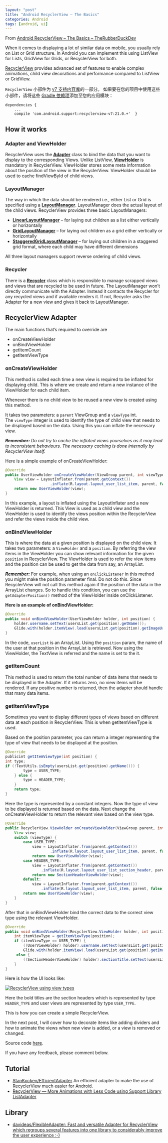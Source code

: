 ```yaml
---
layout: "post"
title: "Android RecyclerView – The Basics"
categories: Android
tags: [android, ui]
---
```


From [Android RecyclerView – The Basics – TheRubberDuckDev](https://therubberduckdev.wordpress.com/2017/10/09/android-recyclerview-the-basics/)

When it comes to displaying a lot of similar data on mobile, you usually rely on List or Grid structure. In Android you can implement this using ListView for Lists, GridView for Grids, or RecyclerView for both.

[RecyclerView](https://developer.android.com/reference/android/support/v7/widget/RecyclerView.html) provides advanced set of features to enable complex animations, child view decorations and performance compared to ListView or GridView.

`RecyclerView` 小部件为 [v7 支持内容库](https://developer.android.com/tools/support-library/features.html#v7)的一部分。 如果要在您的项目中使用这些小部件，请将这些 [Gradle 依赖项](https://developer.android.com/studio/build/index.html#dependencies)添加至您的应用模块：

```
dependencies {  
    ...  
    compile 'com.android.support:recyclerview-v7:21.0.+'  }
```

## How it works

### Adapter and ViewHolder

RecyclerView uses the **[Adapter](https://developer.android.com/reference/android/support/v7/widget/RecyclerView.Adapter.html)** class to bind the data that you want to display to the corresponding Views. Unlike ListView, **[ViewHolder](https://developer.android.com/reference/android/support/v7/widget/RecyclerView.ViewHolder.html)** is mandatory in RecyclerView. ViewHolder stores some meta information about the position of the view in the RecyclerView. ViewHolder should be used to cache findViewById of child views.

### LayoutManager

The way in which the data should be rendered i.e., either List or Grid is specified using a **[LayoutManager](https://developer.android.com/reference/android/support/v7/widget/RecyclerView.LayoutManager.html)**. LayoutManager does the actual layout of the child views. RecyclerView provides three basic LayoutManagers:

* **[LinearLayoutManager](https://developer.android.com/reference/android/support/v7/widget/LinearLayoutManager.html)** – for laying out children as a list either vertically or horizontally
* **[GridLayoutManager](https://developer.android.com/reference/android/support/v7/widget/GridLayoutManager.html)** – for laying out children as a grid either vertically or horizontally
* **[StaggeredGridLayoutManager](https://developer.android.com/reference/android/support/v7/widget/StaggeredGridLayoutManager.html)** – for laying out children in a staggered grid format, where each child may have different dimensions

All three layout managers support reverse ordering of child views.

### Recycler

There is a **[Recycler](https://developer.android.com/reference/android/support/v7/widget/RecyclerView.Recycler.html)** class which is responsible to manage scrapped views and views that are recycled to be used in future. The LayoutManager won’t directly communicate with the Adapter. Instead it contacts the Recycler for any recycled views and if available renders it. If not, Recycler asks the Adapter for a new view and gives it back to LayoutManager.

## RecyclerView Adapter

The main functions that’s required to override are

* onCreateViewHolder
* onBindViewHolder
* getItemCount
* getItemViewType

### **onCreateViewHolder**

This method is called each time a new view is required to be inflated for displaying child. This is where we create and return a new instance of the ViewHolder for each child item.

Whenever there is no child view to be reused a new view is created using this method.

It takes two parameters: a `parent` ViewGroup and a `viewType` int.  
The `viewType` integer is used to identify the type of child view that needs to be displayed based on the data. Using this you can inflate the necessary view.

_**Remember:** Do not try to cache the inflated views yourselves as it may lead to inconsistent behaviours. The necessary caching is done internally by RecyclerView itself._

Here is a simple example of onCreateViewHolder:

```java
@Override  
public UserViewHolder onCreateViewHolder(ViewGroup parent, int viewType) {  
    View view = LayoutInflater.from(parent.getContext())  
                    .inflate(R.layout.layout_user_list_item, parent, false);  
    return new UserViewHolder(view);  
}  
```

In this example, a layout is inflated using the LayoutInflater and a new ViewHolder is returned. This View is used as a child view and the ViewHolder is used to identify the views position within the RecyclerView and refer the views inside the child view.

### onBindViewHolder

This is where the data at a given position is displayed on the child view. It takes two parameters: a `ViewHolder` and a `position`. By referring the view items in the ViewHolder you can show relevant information for the given `position` in RecyclerView. The ViewHolder is used to refer the view items and the position can be used to get the data from say, an ArrayList.

**_Remember:_** For example, when using an `onClickListener` in this method you might make the position parameter final. Do not do this. Since RecyclerView will not call this method again if the position of the data in the ArrayList changes. So to handle this condition, you can use the `getAdapterPosition()` method of the ViewHolder inside onClickListener.

__Here is an example of onBindViewHolder:__

```java
@Override  
public void onBindViewHolder(UserViewHolder holder, int position) {  
    holder.username.setText(usersList.get(position).getName());  
    Glide.with(holder.itemView).load(usersList.get(position).getImageUrl()).into(holder.userAvatar);  
}  
```

In the code, `userList` is an ArrayList. Using the `position` param, the name of the user at that position in the ArrayList is retrieved. Now using the ViewHolder, the TextView is referred and the name is set to the it.

### getItemCount

This method is used to return the total number of data items that needs to be displayed in the Adapter. If it returns zero, no view items will be rendered. If any positive number is returned, then the adapter should handle that many data items.

### getItemViewType

Sometimes you want to display different types of views based on different data at each position in RecyclerView. This is when getItemViewType is used.

Based on the position parameter, you can return a integer representing the type of view that needs to be displayed at the position.

```java
@Override
publicint getItemViewType(int position) {  
int type;  
if (!TextUtils.isEmpty(usersList.get(position).getName())) {  
        type = USER_TYPE;  
    } else {  
        type = HEADER_TYPE;  
    }  
    return type;  
}  

```

Here the type is represented by a constant integers. Now the type of view to be displayed is returned based on the data. Next change the onCreateViewHolder to return the relevant view based on the view type.

```java
@Override  
public RecyclerView.ViewHolder onCreateViewHolder(ViewGroup parent, int viewType) {  
    View view;  
    switch (viewType) {  
        case USER_TYPE:  
            view = LayoutInflater.from(parent.getContext())  
                    .inflate(R.layout.layout_user_list_item, parent, false);  
            return new UserViewHolder(view);  
        case HEADER_TYPE:  
            view = LayoutInflater.from(parent.getContext())  
                .inflate(R.layout.layout_user_list_section_header, parent, false);  
            return new SectionHeaderViewHolder(view);  
        default:  
            view = LayoutInflater.from(parent.getContext())  
                .inflate(R.layout.layout_user_list_item, parent, false);  
        return new UserViewHolder(view);  
    }  
}  

```

After that in onBindViewHolder bind the correct data to the correct view type using the relevant ViewHolder.

```java
@Override  
public void onBindViewHolder(RecyclerView.ViewHolder holder, int position) {  
    int itemViewType = getItemViewType(position);  
    if (itemViewType == USER_TYPE) {
        ((UserViewHolder) holder).username.setText(usersList.get(position).getName());  
        Glide.with(holder.itemView).load(usersList.get(position).getImageUrl()).into(((UserViewHolder) holder).userAvatar);}
     else {  
        ((SectionHeaderViewHolder) holder).sectionTitle.setText(usersList.get(position).getType());  
    }
}  

```

Here is how the UI looks like:

[![RecyclerView using view types](https://therubberduckdev.files.wordpress.com/2017/10/screenshot_20171009-003555.jpg?w=360&h=640 "RecyclerView list using view types")](https://therubberduckdev.files.wordpress.com/2017/10/screenshot_20171009-003555.jpg)

Here the bold titles are the section headers which is represented by type `HEADER_TYPE` and user views are represented by type `USER_TYPE`.

This is how you can create a simple RecyclerView.

In the next post, I will cover how to decorate items like adding dividers and how to animate the views when new view is added, or a view is removed or changed.

Source code [here](https://github.com/sjthn/RecyclerViewDemo).

If you have any feedback, please comment below.

## Tutorial

- [StanKocken/EfficientAdapter](https://github.com/StanKocken/EfficientAdapter) An efficient adapter to make the use of RecyclerView much easier for Android.
- [RecyclerView — More Animations with Less Code using Support Library ListAdapter](https://medium.com/@trionkidnapper/recyclerview-more-animations-with-less-code-using-support-library-listadapter-62e65126acdb)

## Library

- [davideas/FlexibleAdapter: Fast and versatile Adapter for RecyclerView which regroups several features into one library to considerably improve the user experience :-)](https://github.com/davideas/FlexibleAdapter)
